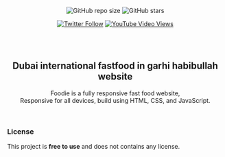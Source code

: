 <div align="center">
  
  ![GitHub repo size](https://img.shields.io/github/repo-size/codewithsadee/foodie)
  ![GitHub stars](https://img.shields.io/github/stars/codewithsadee/foodie?style=social)

[![Twitter Follow](https://img.shields.io/twitter/follow/codewithsadee_?style=social)](https://twitter.com/intent/follow?screen_name=codewithsadee_)
  [![YouTube Video Views](https://img.shields.io/youtube/views/5XnX83goEZo?style=social)](https://youtu.be/5XnX83goEZo)

  <br />
  <br />

  <h2 align="center">Dubai international fastfood in garhi habibullah website</h2>

  Foodie is a fully responsive fast food website, <br />Responsive for all devices, build using HTML, CSS, and JavaScript.

 

</div>

<br />



### License

This project is **free to use** and does not contains any license.

